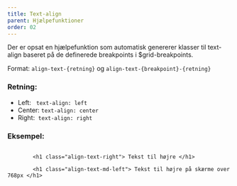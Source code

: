 ```yaml
---
title: Text-align
parent: Hjælpefunktioner
order: 02
---
```


<p>Der er opsat en hjælpefunktion som automatisk genererer klasser til text-align baseret på de definerede breakpoints i $grid-breakpoints.</p>

Format: <code>align-text-{retning}</code> og <code>align-text-{breakpoint}-{retning}</code>

<h3 class="h5 mb-0">Retning:</h3>
<ul>
    <li>Left:&nbsp;&nbsp;&nbsp;<code>text-align: left</code></li>
    <li>Center:&nbsp;<code>text-align: center</code></li>
    <li>Right:&nbsp;&nbsp;<code>text-align: right</code></li>
</ul>

<h3 class="h5 mb-0">Eksempel:</h3>
<div class="code-highlight">
    <code>
        &lt;h1 class="align-text-right"&gt; Tekst til højre &lt;/h1&gt; <br>
        &lt;h1 class="align-text-md-left"&gt; Tekst til højre på skærme over 768px &lt;/h1&gt;
    </code>
</div>
